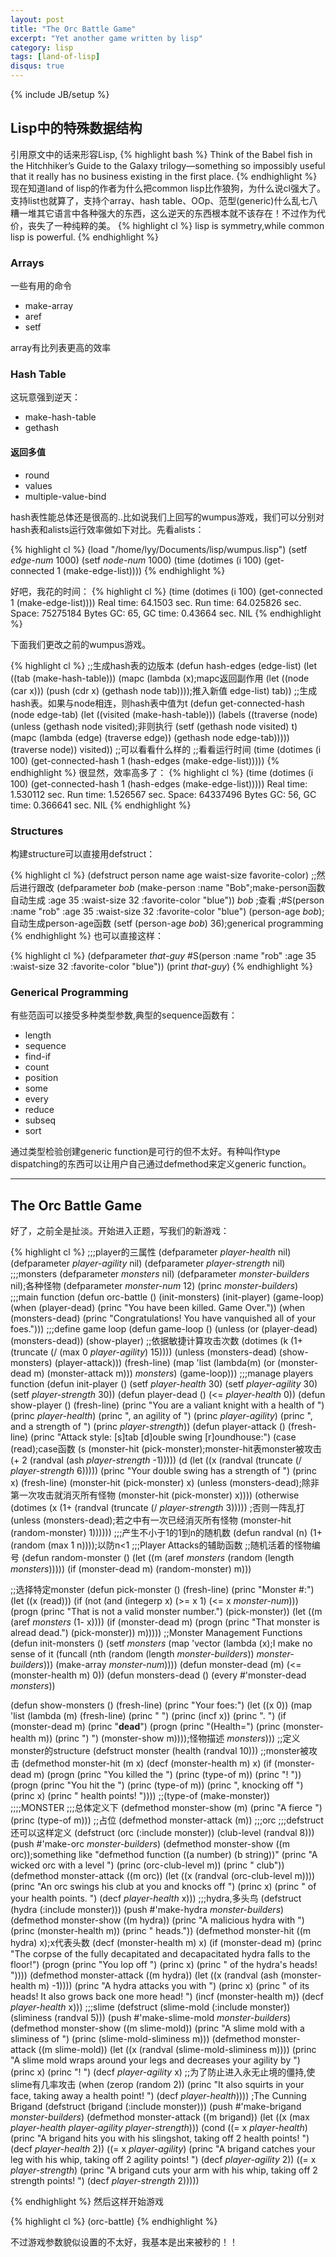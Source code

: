 ```yaml
---
layout: post
title: "The Orc Battle Game"
excerpt: "Yet another game written by lisp"
category: lisp
tags: [land-of-lisp]
disqus: true
---
```

{% include JB/setup %}

## Lisp中的特殊数据结构

引用原文中的话来形容Lisp,
{% highlight bash %}
Think of the Babel fish in the Hitchhiker’s Guide to the Galaxy trilogy—something 
so impossibly useful that it really has no business existing in the first place.
{% endhighlight %}
现在知道land of lisp的作者为什么把common lisp比作狼狗，为什么说cl强大了。支持list也就算了，支持个array、hash table、OOp、范型(generic)什么乱七八糟一堆其它语言中各种强大的东西，这么逆天的东西根本就不该存在！不过作为代价，丧失了一种纯粹的美。
{% highlight cl %}
lisp is symmetry,while common lisp is powerful.
{% endhighlight %}

### Arrays

一些有用的命令

- make-array
- aref
- setf

array有比列表更高的效率

### Hash Table

这玩意强到逆天：

- make-hash-table
- gethash

#### 返回多值

- round
- values
- multiple-value-bind

hash表性能总体还是很高的..比如说我们上回写的wumpus游戏，我们可以分别对hash表和alists运行效率做如下对比。先看alists：

{% highlight cl %}
(load "/home/lyy/Documents/lisp/wumpus.lisp")
(setf *edge-num* 1000)
(setf *node-num* 1000)
(time (dotimes (i 100) (get-connected 1 (make-edge-list))))
{% endhighlight %}

好吧，我花的时间：
{% highlight cl %}
(time (dotimes (i 100) (get-connected 1 (make-edge-list))))
Real time: 64.1503 sec.
Run time: 64.025826 sec.
Space: 75275184 Bytes
GC: 65, GC time: 0.43664 sec.
NIL
{% endhighlight %}

下面我们更改之前的wumpus游戏。

{% highlight cl %}
;;生成hash表的边版本
(defun hash-edges (edge-list)
  (let ((tab (make-hash-table)))
    (mapc (lambda (x);mapc返回副作用
            (let ((node (car x)))
              (push (cdr x) (gethash node tab))));推入新值
          edge-list)
    tab))
;;生成hash表。如果与node相连，则hash表中值为t
(defun get-connected-hash (node edge-tab)
  (let ((visited (make-hash-table)))
    (labels ((traverse (node)
               (unless (gethash node visited);非则执行
                 (setf (gethash node visited) t)
                 (mapc (lambda (edge)
                         (traverse edge))
                       (gethash node edge-tab)))))
      (traverse node))
    visited))
;;可以看看什么样的
;;看看运行时间
(time (dotimes (i 100)
        (get-connected-hash 1 (hash-edges (make-edge-list)))))
{% endhighlight %}
很显然，效率高多了：
{% highlight cl %}
(time (dotimes (i 100)
        (get-connected-hash 1 (hash-edges (make-edge-list)))))
Real time: 1.530112 sec.
Run time: 1.526567 sec.
Space: 64337496 Bytes
GC: 56, GC time: 0.366641 sec.
NIL
{% endhighlight %}

### Structures

构建structure可以直接用defstruct：

{% highlight cl %}
(defstruct person
  name
  age
  waist-size
  favorite-color)
;;然后进行跟改
(defparameter *bob* (make-person :name "Bob";make-person函数自动生成
                                 :age 35
                                 :waist-size 32
                                 :favorite-color "blue"))
*bob* ;查看
;#S(person :name "rob" :age 35 :waist-size 32 :favorite-color "blue")
(person-age *bob*);自动生成person-age函数
(setf (person-age *bob*) 36);generical programming
{% endhighlight %}
也可以直接这样：

{% highlight cl %}
(defparameter *that-guy* #S(person :name "rob" :age 35 :waist-size 32
                                   :favorite-color "blue"))
(print *that-guy*) 
{% endhighlight %}

### Generical Programming

有些范函可以接受多种类型参数,典型的sequence函数有：

- length
- sequence
- find-if
- count
- position
- some
- every
- reduce
- subseq
- sort

通过类型检验创建generic function是可行的但不太好。有种叫作type dispatching的东西可以让用户自己通过defmethod来定义generic function。

***

## The Orc Battle Game

好了，之前全是扯淡。开始进入正题，写我们的新游戏：

{% highlight cl %}
;;;player的三属性
(defparameter *player-health* nil)
(defparameter *player-agility* nil)
(defparameter *player-strength* nil)
;;;monsters
(defparameter *monsters* nil)
(defparameter *monster-builders* nil);各种怪物
(defparameter *monster-num* 12)
(princ *monster-builders*) 
;;;main function
(defun orc-battle ()
  (init-monsters)
  (init-player)
  (game-loop)
  (when (player-dead)
    (princ "You have been killed. Game Over."))
  (when (monsters-dead)
    (princ "Congratulations! You have vanquished all of your foes.")))
;;;define game loop
(defun game-loop ()
  (unless (or (player-dead) (monsters-dead))
    (show-player)
  ;;依据敏捷计算攻击次数
    (dotimes (k (1+ (truncate (/ (max 0 *player-agility*) 15))))
      (unless (monsters-dead)
        (show-monsters)
        (player-attack)))
    (fresh-line)
    (map 'list
         (lambda(m)
           (or (monster-dead m) (monster-attack m)))
         *monsters*)
    (game-loop)))
;;;manage players function
(defun init-player ()
  (setf *player-health* 30)
  (setf *player-agility* 30)
  (setf *player-strength* 30))
(defun player-dead ()
  (<= *player-health* 0))
(defun show-player ()
  (fresh-line)
  (princ "You are a valiant knight with a health of ")
  (princ *player-health*)
  (princ ", an agility of ")
  (princ *player-agility*)
  (princ ", and a strength of ")
  (princ *player-strength*))
(defun player-attack ()
  (fresh-line)
  (princ "Attack style: [s]tab [d]ouble swing [r]oundhouse:")
  (case (read);case函数
    (s (monster-hit (pick-monster);monster-hit表monster被攻击
                    (+ 2 (randval (ash *player-strength* -1)))))
    (d (let ((x (randval (truncate (/ *player-strength* 6)))))
         (princ "Your double swing has a strength of ")
         (princ x)
         (fresh-line)
         (monster-hit (pick-monster) x)
         (unless (monsters-dead);除非第一次攻击就消灭所有怪物
           (monster-hit (pick-monster) x))))
    (otherwise (dotimes (x (1+ (randval (truncate (/ *player-strength* 3)))))
;否则一阵乱打
                 (unless (monsters-dead);若之中有一次已经消灭所有怪物
                   (monster-hit (random-monster) 1))))))
;;;产生不小于1的1到n的随机数
(defun randval (n)
  (1+ (random (max 1 n))));以防n<1
;;;Player Attacks的辅助函数
;;随机活着的怪物编号
(defun random-monster ()
  (let ((m (aref *monsters* (random (length *monsters*)))))
    (if (monster-dead m)
      (random-monster)
      m)))

;;选择特定monster
(defun pick-monster ()
  (fresh-line)
  (princ "Monster #:")
  (let ((x (read)))
    (if (not (and (integerp x) (>= x 1) (<= x *monster-num*)))
      (progn (princ "That is not a valid monster number.")
             (pick-monster))
      (let ((m (aref *monsters* (1- x))))
        (if (monster-dead m)
          (progn (princ "That monster is alread dead.")
                 (pick-monster))
          m)))))
;;Monster Management Functions
(defun init-monsters ()
  (setf *monsters*
        (map 'vector
             (lambda (x);I make no sense of it
               (funcall (nth (random (length *monster-builders*))
                             *monster-builders*)))
             (make-array *monster-num*))))
(defun monster-dead (m)
  (<= (monster-health m) 0))
(defun monsters-dead ()
  (every #'monster-dead *monsters*))

(defun show-monsters ()
  (fresh-line)
  (princ "Your foes:")
  (let ((x 0))
    (map 'list
         (lambda (m)
           (fresh-line)
           (princ "     ")
           (princ (incf x))
           (princ ". ")
           (if (monster-dead m)
             (princ "**dead**")
             (progn (princ "(Health=")
                    (princ (monster-health m))
                    (princ ") ")
                    (monster-show m))));怪物描述
                  *monsters*)))
;;定义monster的structure
(defstruct monster (health (randval 10)))
;;monster被攻击
(defmethod monster-hit (m x)
  (decf (monster-health m) x)
  (if (monster-dead m)
    (progn (princ "You killed the ")
           (princ (type-of m))
           (princ "! "))
    (progn (princ "You hit the ")
           (princ (type-of m))
           (princ ", knocking off ")
           (princ x)
           (princ " health points! "))))
;;(type-of (make-monster))
;;;;MONSTER
;;;总体定义下
(defmethod monster-show (m)
  (princ "A fierce ")
  (princ (type-of m)))
;;占位
(defmethod monster-attack (m))
;;;orc
;;;defstruct还可以这样定义
(defstruct (orc (:include monster)) (club-level (randval 8)))
(push #'make-orc *monster-builders*)
(defmethod monster-show ((m orc));something like "defmethod function ((a number) (b string))"
  (princ "A wicked orc with a level ")
  (princ (orc-club-level m))
  (princ " club"))
(defmethod monster-attack ((m orc))
  (let ((x (randval (orc-club-level m))))
    (princ "An orc swings his club at you and knocks off ")
    (princ x)
    (princ " of your health points. ")
    (decf *player-health* x)))
;;;hydra,多头鸟
(defstruct (hydra (:include monster)))
(push #'make-hydra *monster-builders*)
(defmethod monster-show ((m hydra))
  (princ "A malicious hydra with ")
  (princ (monster-health m))
  (princ " heads."))
(defmethod monster-hit ((m hydra) x);x代表头数
  (decf (monster-health m) x)
  (if (monster-dead m)
    (princ "The corpse of the fully decapitated and decapacitated hydra
           falls to the floor!")
    (progn (princ "You lop off ")
           (princ x)
           (princ " of the hydra's heads! "))))
(defmethod monster-attack ((m hydra))
  (let ((x (randval (ash (monster-health m) -1))))
    (princ "A hydra attacks you with ")
    (princ x)
    (princ " of its heads! It also grows back one more head! ")
    (incf (monster-health m))
    (decf *player-health* x)))
;;;slime
(defstruct (slime-mold (:include monster)) (sliminess (randval 5)))
(push #'make-slime-mold *monster-builders*)
(defmethod monster-show ((m slime-mold))
  (princ "A slime mold with a sliminess of ")
  (princ (slime-mold-sliminess m)))
(defmethod monster-attack ((m slime-mold))
  (let ((x (randval (slime-mold-sliminess m))))
    (princ "A slime mold wraps around your legs and decreases your agility
           by ")
    (princ x)
    (princ "! ")
    (decf *player-agility* x)
    ;;为了防止进入永无止境的僵持,使slime有几率攻击
    (when (zerop (random 2))
      (princ "It also squirts in your face, taking away a health point! ")
      (decf *player-health*))))
;The Cunning Brigand
(defstruct (brigand (:include monster)))
(push #'make-brigand *monster-builders*)
(defmethod monster-attack ((m brigand))
  (let ((x (max *player-health* *player-agility* *player-strength*)))
    (cond ((= x *player-health*)
           (princ "A brigand hits you with his slingshot, taking off 2 health
                  points! ")
                  (decf *player-health* 2))
          ((= x *player-agility*)
           (princ "A brigand catches your leg with his whip, taking off 2
                  agility points! ")
           (decf *player-agility* 2))
          ((= x *player-strength*)
           (princ "A brigand cuts your arm with his whip, taking off 2
                  strength points! ")
           (decf *player-strength* 2)))))

{% endhighlight %}
然后这样开始游戏

{% highlight cl %}
(orc-battle)
{% endhighlight %}

不过游戏参数貌似设置的不太好，我基本是出来被秒的！！
